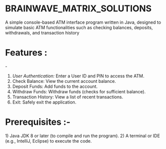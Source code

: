 # BRAINWAVE_MATRIX_SOLUTIONS

A simple console-based ATM interface program written in Java, designed to simulate basic ATM functionalities such as checking balances, deposits, withdrawals, and transaction history

<h1>Features :</h1>-
<ol> <li> <i>User Authentication:</i> Enter a User ID and PIN to access the ATM.</li>
<li>Check Balance: View the current account balance.</li>
<li>Deposit Funds: Add funds to the account.</li>
<li>Withdraw Funds: Withdraw funds (checks for sufficient balance).</li>
  <li>Transaction History: View a list of recent transactions.</li>
  <li>Exit: Safely exit the application.</li>
</ol>
<h1>Prerequisites :-</h1>
1) Java JDK 8 or later (to compile and run the program).
2) A terminal or IDE (e.g., IntelliJ, Eclipse) to execute the code.
